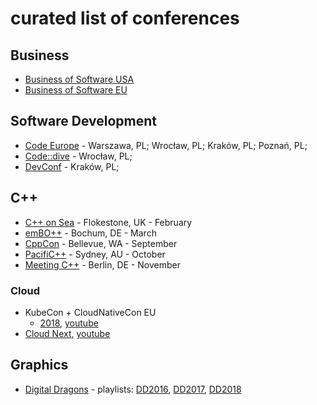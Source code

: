 # curated list of conferences

## Business
- [Business of Software USA](http://businessofsoftware.org)
- [Business of Software EU](http://businessofsoftware.eu)

## Software Development
- [Code Europe](https://www.codeeurope.pl/pl) - Warszawa, PL; Wrocław, PL; Kraków, PL; Poznań, PL;
- [Code::dive](http://codedive.pl) - Wrocław, PL;
- [DevConf](http://devconf.pl) - Kraków, PL;

## C++
- [C++ on Sea](https://cpponsea.uk/index.html) - Flokestone, UK - February
- [emBO++](https://www.embo.io/) - Bochum, DE - March
- [CppCon](https://cppcon.org) - Bellevue, WA - September
- [PacifiC++](https://pacificplusplus.com/) - Sydney, AU - October
- [Meeting C++](http://meetingcpp.com/) - Berlin, DE - November

### Cloud
- KubeCon + CloudNativeCon EU
  - [2018](https://kccnceu18.sched.com), [youtube](https://www.youtube.com/playlist?list=PLj6h78yzYM2N8GdbjmhVU65KYm_68qBmo)
- [Cloud Next](https://cloud.withgoogle.com/), [youtube](https://www.youtube.com/channel/UCTMRxtyHoE3LPcrl-kT4AQQ/playlists?shelf_id=8&view=50&sort=dd)

## Graphics
- [Digital Dragons](http://digitaldragons.pl/) - playlists: [DD2016](https://www.youtube.com/watch?v=hhtSifn3KBI&list=PLqUbLv3b1v3cBoK-cxkURVL02xjdUFiD3), [DD2017](https://www.youtube.com/watch?v=SlRltJ289y8&list=PLqUbLv3b1v3eNmYMjokN_b2r8hWVA0yJd), [DD2018](https://www.youtube.com/watch?v=puXwyIDCQCg&list=PLqUbLv3b1v3flMX3RuH59k0YGQKeqrx15) 
